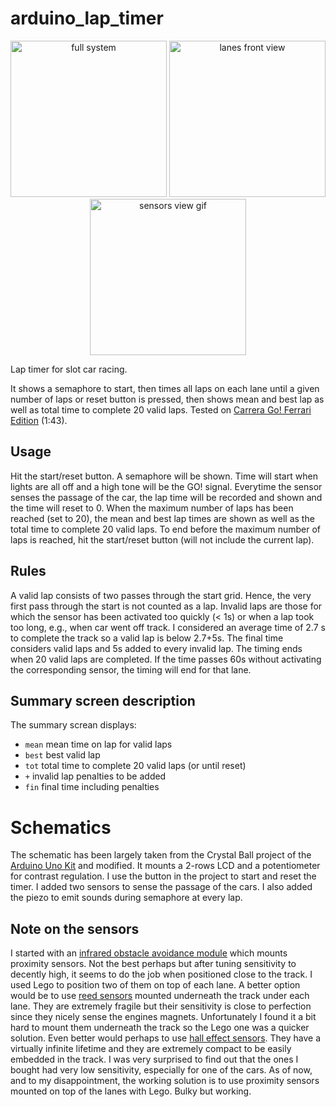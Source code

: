 # arduino_lap_timer

<p align="center">
  <img src="./img/full.jpg" width="250" title="full system">
  <img src="./img/lanes.jpg" width="250" title="lanes front view">
  <img src="./img/sensors.gif" width="250" alt="sensors view gif">
</p>

Lap timer for slot car racing.

It shows a semaphore to start, then times all laps on each lane until a given number of laps or reset button is pressed, then shows mean and best lap as well as total time to complete 20 valid laps.
Tested on [Carrera Go! Ferrari Edition](https://www.amazon.com/Carrera-Ferrari-Spirit-Electric-Racing/dp/B07PFYGTJ1/ref=sr_1_1?keywords=carrera+go+ferrari&qid=1577680615&sr=8-1) (1:43).


## Usage

Hit the start/reset button.
A semaphore will be shown.
Time will start when lights are all off and a high tone will be the GO! signal.
Everytime the sensor senses the passage of the car, the lap time will be recorded and shown and the time will reset to 0.
When the maximum number of laps has been reached (set to 20), the mean and best lap times are shown as well as the total time to complete 20 valid laps.
To end before the maximum number of laps is reached, hit the start/reset button (will not include the current lap).

## Rules

A valid lap consists of two passes through the start grid.
Hence, the very first pass through the start is not counted as a lap.
Invalid laps are those for which the sensor has been activated too quickly (< 1s) or when a lap took too long, e.g., when car went off track.
I considered an average time of 2.7 s to complete the track so a valid lap is below 2.7+5s.
The final time considers valid laps and 5s added to every invalid lap.
The timing ends when 20 valid laps are completed.
If the time passes 60s without activating the corresponding sensor, the timing will end for that lane.

## Summary screen description

The summary screan displays:
 - `mean`
   mean time on lap for valid laps
 - `best`
   best valid lap
 - `tot`
   total time to complete 20 valid laps (or until reset)
 - ` + `
   invalid lap penalties to be added
 - `fin`
   final time including penalties

# Schematics

The schematic has been largely taken from the Crystal Ball project of the [Arduino Uno Kit](https://store.arduino.cc/usa/arduino-starter-kit) and modified.
It mounts a 2-rows LCD and a potentiometer for contrast regulation.
I use the button in the project to start and reset the timer.
I added two sensors to sense the passage of the cars.
I also added the piezo to emit sounds during semaphore at every lap.

## Note on the sensors

I started with an [infrared obstacle avoidance module](https://www.amazon.com/gp/product/B01I57HIJ0/ref=ppx_yo_dt_b_asin_title_o01_s00?ie=UTF8&psc=1) which mounts proximity sensors.
Not the best perhaps but after tuning sensitivity to decently high, it seems to do the job when positioned close to the track.
I used Lego to position two of them on top of each lane.
A better option would be to use [reed sensors](https://www.amazon.com/Sensor-Module-Magnetron-Normally-Magnetic/dp/B01FDHG1CA/ref=sr_1_1?crid=353U749WXA2XZ&keywords=reed+sensor+module&qid=1577680755&sprefix=reed+se%2Caps%2C171&sr=8-1) mounted underneath the track under each lane.
They are extremely fragile but their sensitivity is close to perfection since they nicely sense the engines magnets.
Unfortunately I found it a bit hard to mount them underneath the track so the Lego one was a quicker solution.
Even better would perhaps to use [hall effect sensors](https://www.amazon.com/WINGONEER-Effect-KY-003-Magnetic-Arduino/dp/B06XHG9CYN/ref=sr_1_6?crid=2J5NX9VJBVSQ1&keywords=hall+effect+sensor+module&qid=1577680925&sprefix=hall+eff%2Caps%2C209&sr=8-6).
They have a virtually infinite lifetime and they are extremely compact to be easily embedded in the track.
I was very surprised to find out that the ones I bought had very low sensitivity, especially for one of the cars.
As of now, and to my disappointment, the working solution is to use proximity sensors mounted on top of the lanes with Lego.
Bulky but working.

